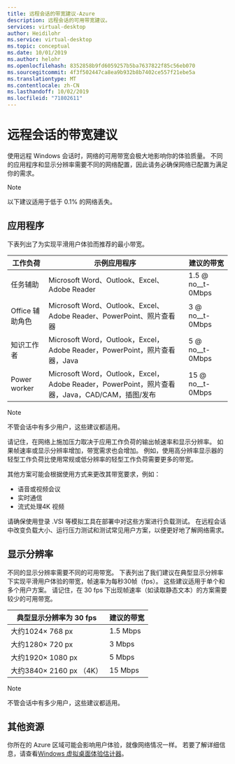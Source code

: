 ```yaml
---
title: 远程会话的带宽建议-Azure
description: 远程会话的可用带宽建议。
services: virtual-desktop
author: Heidilohr
ms.service: virtual-desktop
ms.topic: conceptual
ms.date: 10/01/2019
ms.author: helohr
ms.openlocfilehash: 8352858b9fd6059257b5ba7637822f85c56eb070
ms.sourcegitcommit: 4f3f502447ca8ea9b932b8b7402ce557f21ebe5a
ms.translationtype: MT
ms.contentlocale: zh-CN
ms.lasthandoff: 10/02/2019
ms.locfileid: "71802611"
---
```

# <a name="bandwidth-recommendations-for-remote-sessions"></a>远程会话的带宽建议

使用远程 Windows 会话时，网络的可用带宽会极大地影响你的体验质量。 不同的应用程序和显示分辨率需要不同的网络配置，因此请务必确保网络已配置为满足你的需求。

>[!NOTE]
>以下建议适用于低于 0.1% 的网络丢失。

## <a name="applications"></a>应用程序

下表列出了为实现平滑用户体验而推荐的最小带宽。 

|工作负荷        |示例应用程序                                                                                           |建议的带宽|
|----------------|--------------------------------------------------------------------------------------------------------------|---------------------|
|任务辅助     |Microsoft Word、Outlook、Excel、Adobe Reader                                                                  |1.5 @ no__t-0Mbps        |
|Office 辅助角色   |Microsoft Word、Outlook、Excel、Adobe Reader、PowerPoint、照片查看器                                        |3 @ no__t-0Mbps          |
|知识工作者|Microsoft Word，Outlook，Excel，Adobe Reader，PowerPoint，照片查看器，Java                                  |5 @ no__t-0Mbps          |
|Power worker    |Microsoft Word，Outlook，Excel，Adobe Reader，PowerPoint，照片查看器，Java，CAD/CAM，插图/发布|15 @ no__t-0Mbps         |

>[!NOTE]
>不管会话中有多少用户，这些建议都适用。

请记住，在网络上施加压力取决于应用工作负荷的输出帧速率和显示分辨率。 如果帧速率或显示分辨率增加，带宽需求也会增加。 例如，使用高分辨率显示器的轻型工作负荷比使用常规或低分辨率的轻型工作负荷需要更多的带宽。

其他方案可能会根据使用方式来更改其带宽要求，例如：

- 语音或视频会议
- 实时通信
- 流式处理4K 视频

请确保使用登录 .VSI 等模拟工具在部署中对这些方案进行负载测试。 在远程会话中改变负载大小、运行压力测试和测试常见用户方案，以便更好地了解网络需求。 

## <a name="display-resolutions"></a>显示分辨率

不同的显示分辨率需要不同的可用带宽。 下表列出了我们建议在典型显示分辨率下实现平滑用户体验的带宽，帧速率为每秒30帧（fps）。 这些建议适用于单个和多个用户方案。 请记住，在 30 fps 下出现帧速率（如读取静态文本）的方案需要较少的可用带宽。 

|典型显示分辨率为 30 fps    |建议的带宽|
|-----------------------------------------|---------------------|
|大约1024× 768 px                      |1.5 Mbps             |
|大约1280× 720 px                      |3 Mbps               |
|大约1920× 1080 px                     |5 Mbps               |
|大约3840× 2160 px （4K）                |15 Mbps              |

>[!NOTE]
>不管会话中有多少用户，这些建议都适用。

## <a name="additional-resources"></a>其他资源

你所在的 Azure 区域可能会影响用户体验，就像网络情况一样。 若要了解详细信息，请查看[Windows 虚拟桌面体验估计器](https://azure.microsoft.com/services/virtual-desktop/assessment/)。
